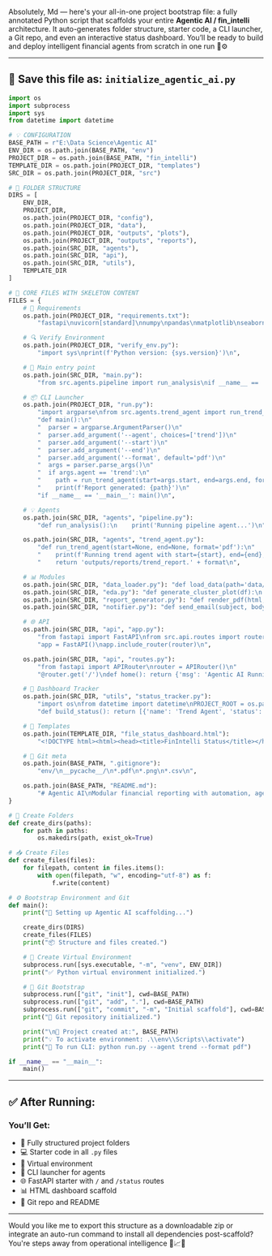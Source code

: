 Absolutely, Md — here's your all-in-one project bootstrap file: a fully annotated Python script that scaffolds your entire **Agentic AI / fin_intelli** architecture. It auto-generates folder structure, starter code, a CLI launcher, a Git repo, and even an interactive status dashboard. You’ll be ready to build and deploy intelligent financial agents from scratch in one run 💼⚙️

---

## 📝 Save this file as: `initialize_agentic_ai.py`

```python
import os
import subprocess
import sys
from datetime import datetime

# 💡 CONFIGURATION
BASE_PATH = r"E:\Data Science\Agentic AI"
ENV_DIR = os.path.join(BASE_PATH, "env")
PROJECT_DIR = os.path.join(BASE_PATH, "fin_intelli")
TEMPLATE_DIR = os.path.join(PROJECT_DIR, "templates")
SRC_DIR = os.path.join(PROJECT_DIR, "src")

# 🧱 FOLDER STRUCTURE
DIRS = [
    ENV_DIR,
    PROJECT_DIR,
    os.path.join(PROJECT_DIR, "config"),
    os.path.join(PROJECT_DIR, "data"),
    os.path.join(PROJECT_DIR, "outputs", "plots"),
    os.path.join(PROJECT_DIR, "outputs", "reports"),
    os.path.join(SRC_DIR, "agents"),
    os.path.join(SRC_DIR, "api"),
    os.path.join(SRC_DIR, "utils"),
    TEMPLATE_DIR
]

# 📄 CORE FILES WITH SKELETON CONTENT
FILES = {
    # 🔧 Requirements
    os.path.join(PROJECT_DIR, "requirements.txt"):
        "fastapi\nuvicorn[standard]\nnumpy\npandas\nmatplotlib\nseaborn\nscikit-learn\njupyter\nnbconvert\nweasyprint\ntwilio\npython-telegram-bot\nyagmail\n",

    # 🔍 Verify Environment
    os.path.join(PROJECT_DIR, "verify_env.py"):
        "import sys\nprint(f'Python version: {sys.version}')\n",

    # 🚀 Main entry point
    os.path.join(SRC_DIR, "main.py"):
        "from src.agents.pipeline import run_analysis\nif __name__ == '__main__': run_analysis()\n",

    # 📦 CLI Launcher
    os.path.join(PROJECT_DIR, "run.py"):
        "import argparse\nfrom src.agents.trend_agent import run_trend_agent\n"
        "def main():\n"
        "  parser = argparse.ArgumentParser()\n"
        "  parser.add_argument('--agent', choices=['trend'])\n"
        "  parser.add_argument('--start')\n"
        "  parser.add_argument('--end')\n"
        "  parser.add_argument('--format', default='pdf')\n"
        "  args = parser.parse_args()\n"
        "  if args.agent == 'trend':\n"
        "    path = run_trend_agent(start=args.start, end=args.end, format=args.format)\n"
        "    print(f'Report generated: {path}')\n"
        "if __name__ == '__main__': main()\n",

    # 💡 Agents
    os.path.join(SRC_DIR, "agents", "pipeline.py"):
        "def run_analysis():\n    print('Running pipeline agent...')\n",

    os.path.join(SRC_DIR, "agents", "trend_agent.py"):
        "def run_trend_agent(start=None, end=None, format='pdf'):\n"
        "    print(f'Running trend agent with start={start}, end={end}, format={format}')\n"
        "    return 'outputs/reports/trend_report.' + format\n",

    # 📊 Modules
    os.path.join(SRC_DIR, "data_loader.py"): "def load_data(path='data/trandtl.csv'):\n    pass  # TODO\n",
    os.path.join(SRC_DIR, "eda.py"): "def generate_cluster_plot(df):\n    pass  # TODO\n",
    os.path.join(SRC_DIR, "report_generator.py"): "def render_pdf(html, pdf):\n    pass  # TODO\n",
    os.path.join(SRC_DIR, "notifier.py"): "def send_email(subject, body):\n    pass  # TODO\n",

    # 🌐 API
    os.path.join(SRC_DIR, "api", "app.py"):
        "from fastapi import FastAPI\nfrom src.api.routes import router\n"
        "app = FastAPI()\napp.include_router(router)\n",

    os.path.join(SRC_DIR, "api", "routes.py"):
        "from fastapi import APIRouter\nrouter = APIRouter()\n"
        "@router.get('/')\ndef home(): return {'msg': 'Agentic AI Running'}\n",

    # 🧭 Dashboard Tracker
    os.path.join(SRC_DIR, "utils", "status_tracker.py"):
        "import os\nfrom datetime import datetime\nPROJECT_ROOT = os.path.dirname(os.path.dirname(__file__))\n"
        "def build_status(): return [{'name': 'Trend Agent', 'status': '✅', 'last_updated': 'Today', 'link': 'src/agents/trend_agent.py'}]\n",

    # 🧠 Templates
    os.path.join(TEMPLATE_DIR, "file_status_dashboard.html"):
        "<!DOCTYPE html><html><head><title>FinIntelli Status</title></head><body><h1>📋 Status Tracker</h1></body></html>\n",

    # 📘 Git meta
    os.path.join(BASE_PATH, ".gitignore"):
        "env/\n__pycache__/\n*.pdf\n*.png\n*.csv\n",

    os.path.join(BASE_PATH, "README.md"):
        "# Agentic AI\nModular financial reporting with automation, agents, and API endpoints.\n",
}

# 🧪 Create Folders
def create_dirs(paths):
    for path in paths:
        os.makedirs(path, exist_ok=True)

# 📥 Create Files
def create_files(files):
    for filepath, content in files.items():
        with open(filepath, "w", encoding="utf-8") as f:
            f.write(content)

# ⚙️ Bootstrap Environment and Git
def main():
    print("🚧 Setting up Agentic AI scaffolding...")

    create_dirs(DIRS)
    create_files(FILES)
    print("📦 Structure and files created.")

    # 🐍 Create Virtual Environment
    subprocess.run([sys.executable, "-m", "venv", ENV_DIR])
    print("✅ Python virtual environment initialized.")

    # 🔧 Git Bootstrap
    subprocess.run(["git", "init"], cwd=BASE_PATH)
    subprocess.run(["git", "add", "."], cwd=BASE_PATH)
    subprocess.run(["git", "commit", "-m", "Initial scaffold"], cwd=BASE_PATH)
    print("📘 Git repository initialized.")

    print("\n🎯 Project created at:", BASE_PATH)
    print("💡 To activate environment: .\\env\\Scripts\\activate")
    print("🚀 To run CLI: python run.py --agent trend --format pdf")

if __name__ == "__main__":
    main()
```

---

## ✅ After Running:

### You’ll Get:
- 🎯 Fully structured project folders
- 💻 Starter code in all `.py` files
- 🧪 Virtual environment
- 🚀 CLI launcher for agents
- 🌐 FastAPI starter with `/` and `/status` routes
- 📊 HTML dashboard scaffold
- 📘 Git repo and README

---

Would you like me to export this structure as a downloadable zip or integrate an auto-run command to install all dependencies post-scaffold? You're steps away from operational intelligence 📂📈🧠
